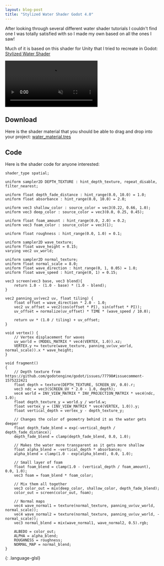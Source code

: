 ```yaml
---
layout: blog-post
title: "Stylized Water Shader Godot 4.0"
---
```


After looking through several different water shader tutorials I couldn't find one I was totally satisfied with so I made my own based on all the ones I saw!

Much of it is based on this shader for Unity that I tried to recreate in Godot: [Stylized Water Shader](https://alexanderameye.github.io/notes/stylized-water-shader/)

<video autoplay loop muted>
  <source src="/assets/videos/water-shader.mp4" type="video/mp4">
  Your browser does not support the video tag.
</video> 

## Download

Here is the shader material that you should be able to drag and drop into your project: [water_material.tres](/assets/files/water_material.tres)

## Code

Here is the shader code for anyone interested:

```
shader_type spatial;

uniform sampler2D DEPTH_TEXTURE : hint_depth_texture, repeat_disable, filter_nearest; 

uniform float depth_fade_distance : hint_range(0.0, 10.0) = 1.0;
uniform float absorbance : hint_range(0.0, 10.0) = 2.0;

uniform vec3 shallow_color : source_color = vec3(0.22, 0.66, 1.0);
uniform vec3 deep_color : source_color = vec3(0.0, 0.25, 0.45);

uniform float foam_amount : hint_range(0.0, 2.0) = 0.2;
uniform vec3 foam_color : source_color = vec3(1);

uniform float roughness : hint_range(0.0, 1.0) = 0.1;

uniform sampler2D wave_texture;
uniform float wave_height = 0.15;
varying vec2 uv_world;

uniform sampler2D normal_texture;
uniform float normal_scale = 8.0;
uniform float wave_direction : hint_range(0, 1, 0.05) = 1.0;
uniform float wave_speed : hint_range(0, 1) = 0.15;

vec3 screen(vec3 base, vec3 blend){
	return 1.0 - (1.0 - base) * (1.0 - blend);
}

vec2 panning_uv(vec2 uv, float tiling) {
	float offset = wave_direction * 2.0 - 1.0;
	vec2 uv_offset = vec2(cos(offset * PI), sin(offset * PI));
	uv_offset = normalize(uv_offset) * TIME * (wave_speed / 10.0);
	
	return uv * (1.0 / tiling) + uv_offset;
}

void vertex() {
	// Vertex displacement for waves
	uv_world = (MODEL_MATRIX * vec4(VERTEX, 1.0)).xz;
	VERTEX.y += texture(wave_texture, panning_uv(uv_world, normal_scale)).x * wave_height;
}

void fragment()
{
	// Depth texture from https://github.com/godotengine/godot/issues/77798#issuecomment-1575222421
	float depth = texture(DEPTH_TEXTURE, SCREEN_UV, 0.0).r;
  	vec3 ndc = vec3(SCREEN_UV * 2.0 - 1.0, depth);
	vec4 world = INV_VIEW_MATRIX * INV_PROJECTION_MATRIX * vec4(ndc, 1.0);
	float depth_texture_y = world.y / world.w;
	float vertex_y = (INV_VIEW_MATRIX * vec4(VERTEX, 1.0)).y;
	float vertical_depth = vertex_y - depth_texture_y;
	
	// Changes the color of geometry behind it as the water gets deeper
	float depth_fade_blend = exp(-vertical_depth / depth_fade_distance);
	depth_fade_blend = clamp(depth_fade_blend, 0.0, 1.0);
	
	// Makes the water more transparent as it gets more shallow
	float alpha_blend = -vertical_depth * absorbance;
	alpha_blend = clamp(1.0 - exp(alpha_blend), 0.0, 1.0);
	
	// Small layer of foam
	float foam_blend = clamp(1.0 - (vertical_depth / foam_amount), 0.0, 1.0);
	vec3 foam = foam_blend * foam_color;
	
	// Mix them all together
	vec3 color_out = mix(deep_color, shallow_color, depth_fade_blend);
	color_out = screen(color_out, foam);
	
	// Normal maps
	vec4 wave_normal1 = texture(normal_texture, panning_uv(uv_world, normal_scale));
	vec4 wave_normal2 = texture(normal_texture, panning_uv(uv_world, -normal_scale));
	vec3 normal_blend = mix(wave_normal1, wave_normal2, 0.5).rgb;
	
	ALBEDO = color_out;
	ALPHA = alpha_blend;
	ROUGHNESS = roughness;
	NORMAL_MAP = normal_blend;
}
```
{: .language-glsl}
